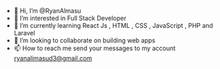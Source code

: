 - 👋 Hi, I’m @RyanAlmasu
- 👀 I’m interested in Full Stack Developer
- 🌱 I’m currently learning React Js , HTML , CSS , JavaScript , PHP and Laravel
- 💞️ I’m looking to collaborate on building web apps 
- 📫 How to reach me send your messages to my account ryanalimasud3@gmail.com

<!---
RyanAlmasu/RyanAlmasu is a ✨ special ✨ repository because its `README.md` (this file) appears on your GitHub profile.
You can click the Preview link to take a look at your changes.

--->
